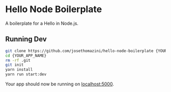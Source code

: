 # Hello Node Boilerplate

A boilerplate for a Hello in Node.js.

## Running Dev

```sh
git clone https://github.com/josethomazini/hello-node-boilerplate {YOUR_APP_NAME}
cd {YOUR_APP_NAME}
rm -rf .git
git init
yarn install
yarn run start:dev
```

Your app should now be running on [localhost:5000](http://localhost:5000/).
